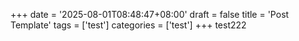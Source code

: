 +++
date = '2025-08-01T08:48:47+08:00'
draft = false
title = 'Post Template'
tags = ['test']
categories = ['test']
+++
test222